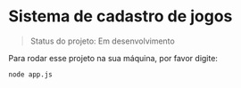 # Sistema de cadastro de jogos </h1>

> Status do projeto: Em desenvolvimento

Para rodar esse projeto na sua máquina, por favor digite:

```
node app.js
```

